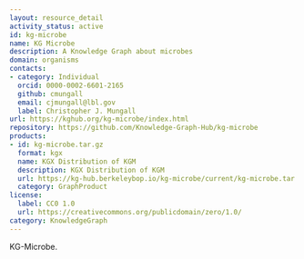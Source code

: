 ```yaml
---
layout: resource_detail
activity_status: active
id: kg-microbe
name: KG Microbe
description: A Knowledge Graph about microbes
domain: organisms
contacts:
- category: Individual
  orcid: 0000-0002-6601-2165
  github: cmungall
  email: cjmungall@lbl.gov
  label: Christopher J. Mungall
url: https://kghub.org/kg-microbe/index.html
repository: https://github.com/Knowledge-Graph-Hub/kg-microbe
products:
- id: kg-microbe.tar.gz
  format: kgx
  name: KGX Distribution of KGM
  description: KGX Distribution of KGM
  url: https://kg-hub.berkeleybop.io/kg-microbe/current/kg-microbe.tar.gz
  category: GraphProduct
license:
  label: CC0 1.0
  url: https://creativecommons.org/publicdomain/zero/1.0/
category: KnowledgeGraph
---
```


KG-Microbe.

